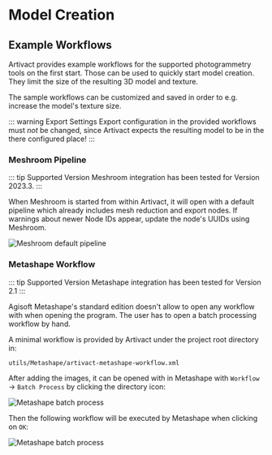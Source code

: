 # Model Creation

## Example Workflows

Artivact provides example workflows for the supported photogrammetry tools on the first start.
Those can be used to quickly start model creation. 
They limit the size of the resulting 3D model and texture.

The sample workflows can be customized and saved in order to e.g. increase the model's texture size.

::: warning Export Settings
Export configuration in the provided workflows must *not* be changed, since Artivact expects the resulting model to be
in the there configured place!
:::

### Meshroom Pipeline

::: tip Supported Version
Meshroom integration has been tested for Version 2023.3.
:::

When Meshroom is started from within Artivact, it will open with a default pipeline which already includes
mesh reduction and export nodes. 
If warnings about newer Node IDs appear, update the node's UUIDs using Meshroom.

![Meshroom default pipeline](/assets/tutorials/artivact-as-scanner/model-creation-meshroom.png)

### Metashape Workflow

::: tip Supported Version
Metashape integration has been tested for Version 2.1
:::

Agisoft Metashape's standard edition doesn't allow to open any workflow with when opening the program.
The user has to open a batch processing workflow by hand.

A minimal workflow is provided by Artivact under the project root directory in:

```
utils/Metashape/artivact-metashape-workflow.xml
```

After adding the images, it can be opened with in Metashape with ``Workflow`` -> ``Batch Process`` by clicking the 
directory icon:

![Metashape batch process](/assets/tutorials/artivact-as-scanner/model-creation-metashape-one.png)

Then the following workflow will be executed by Metashape when clicking on ``OK``:

![Metashape batch process](/assets/tutorials/artivact-as-scanner/model-creation-metashape-two.png)
